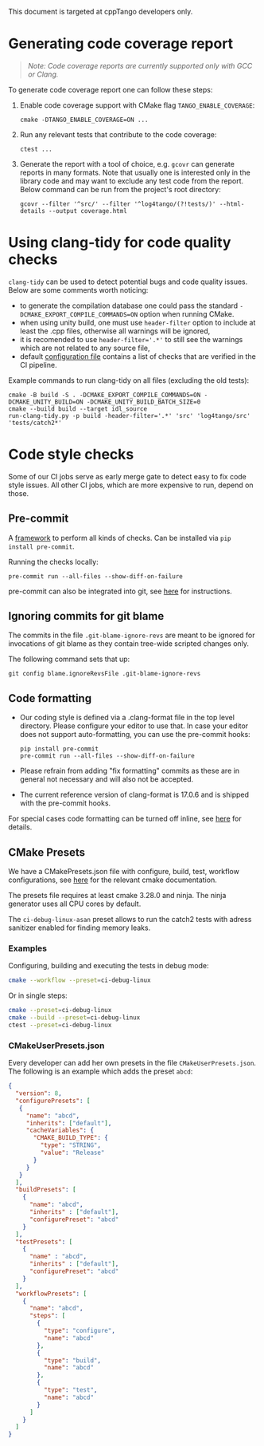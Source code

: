 This document is targeted at cppTango developers only.

# Generating code coverage report

> *Note: Code coverage reports are currently supported only with GCC or Clang.*

To generate code coverage report one can follow these steps:

1. Enable code coverage support with CMake flag `TANGO_ENABLE_COVERAGE`:
   ```
   cmake -DTANGO_ENABLE_COVERAGE=ON ...
   ```
2. Run any relevant tests that contribute to the code coverage:
   ```
   ctest ...
   ```
3. Generate the report with a tool of choice, e.g. `gcovr` can generate reports
   in many formats. Note that usually one is interested only in the library
   code and may want to exclude any test code from the report.
   Below command can be run from the project's root directory:
   ```
   gcovr --filter '^src/' --filter '^log4tango/(?!tests/)' --html-details --output coverage.html
   ```

# Using clang-tidy for code quality checks

`clang-tidy` can be used to detect potential bugs and code quality issues.
Below are some comments worth noticing:

* to generate the compilation database one could pass the standard
  `-DCMAKE_EXPORT_COMPILE_COMMANDS=ON` option when running CMake.
* when using unity build, one must use `header-filter` option to include
  at least the .cpp files, otherwise all warnings will be ignored,
* it is recomended to use `header-filter='.*'` to still see the warnings which
  are not related to any source file,
* default [configuration file](.clang-tidy) contains a list of checks that
  are verified in the CI pipeline.

Example commands to run clang-tidy on all files (excluding the old tests):
```
cmake -B build -S . -DCMAKE_EXPORT_COMPILE_COMMANDS=ON -DCMAKE_UNITY_BUILD=ON -DCMAKE_UNITY_BUILD_BATCH_SIZE=0
cmake --build build --target idl_source
run-clang-tidy.py -p build -header-filter='.*' 'src' 'log4tango/src' 'tests/catch2*'
```

# Code style checks

Some of our CI jobs serve as early merge gate to detect easy to fix code style
issues. All other CI jobs, which are more expensive to run, depend on those.

## Pre-commit

A [framework](https://pre-commit.com) to perform all kinds of checks.
Can be installed via `pip install pre-commit`.

Running the checks locally:

```
pre-commit run --all-files --show-diff-on-failure
```

pre-commit can also be integrated into git, see
[here](https://pre-commit.com/#3-install-the-git-hook-scripts) for instructions.

## Ignoring commits for git blame

The commits in the file `.git-blame-ignore-revs` are meant to be ignored for invocations of
git blame as they contain tree-wide scripted changes only.

The following command sets that up:

```
git config blame.ignoreRevsFile .git-blame-ignore-revs
```

## Code formatting

- Our coding style is defined via a .clang-format file in the top level directory.
  Please configure your editor to use that. In case your editor does not
  support auto-formatting, you can use the pre-commit hooks:

  ```
  pip install pre-commit
  pre-commit run --all-files --show-diff-on-failure
  ```
- Please refrain from adding "fix formatting" commits as these are in general
  not necessary and will also not be accepted.
- The current reference version of clang-format is 17.0.6 and is shipped with
  the pre-commit hooks.

For special cases code formatting can be turned off inline, see
[here](https://clang.llvm.org/docs/ClangFormatStyleOptions.html#disabling-formatting-on-a-piece-of-code)
for details.

## CMake Presets

We have a CMakePresets.json file with configure, build, test, workflow
configurations, see [here](https://cmake.org/cmake/help/latest/manual/cmake-presets.7.html) for the
relevant cmake documentation.

The presets file requires at least cmake 3.28.0 and ninja. The ninja generator
uses all CPU cores by default.

The `ci-debug-linux-asan` preset allows to run the catch2 tests with adress sanitizer enabled for finding
memory leaks.

### Examples

Configuring, building and executing the tests in debug mode:

```sh
cmake --workflow --preset=ci-debug-linux
```

Or in single steps:

```sh
cmake --preset=ci-debug-linux
cmake --build --preset=ci-debug-linux
ctest --preset=ci-debug-linux
```

### CMakeUserPresets.json

Every developer can add her own presets in the file `CMakeUserPresets.json`.
The following is an example which adds the preset `abcd`:

```json
{
  "version": 8,
  "configurePresets": [
   {
     "name": "abcd",
     "inherits": ["default"],
     "cacheVariables": {
       "CMAKE_BUILD_TYPE": {
         "type": "STRING",
         "value": "Release"
       }
     }
   }
  ],
  "buildPresets": [
    {
      "name": "abcd",
      "inherits" : ["default"],
      "configurePreset": "abcd"
    }
  ],
  "testPresets": [
    {
      "name" : "abcd",
      "inherits" : ["default"],
      "configurePreset": "abcd"
    }
  ],
  "workflowPresets": [
    {
      "name": "abcd",
      "steps": [
        {
          "type": "configure",
          "name": "abcd"
        },
        {
          "type": "build",
          "name": "abcd"
        },
        {
          "type": "test",
          "name": "abcd"
        }
      ]
    }
  ]
}
```
